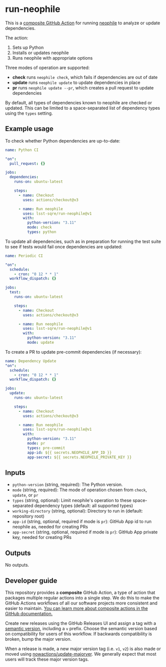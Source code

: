 # run-neophile

This is a [composite GitHub Action](https://docs.github.com/en/actions/creating-actions/creating-a-composite-action) for running [neophile](https://neophile.lsst.io/) to analyze or update dependencies.

The action:

1. Sets up Python
2. Installs or updates neophile
3. Runs neophile with appropriate options

Three modes of operation are supported:

- **check** runs `neophile check`, which fails if dependencies are out of date
- **update** runs `neophile update` to update dependencies in place
- **pr** runs `neophile update --pr`, which creates a pull request to update dependencies

By default, all types of dependencies known to neophile are checked or updated.
This can be limited to a space-separated list of dependency types using the `types` setting.

## Example usage

To check whether Python dependencies are up-to-date:

```yaml
name: Python CI

"on":
  pull_request: {}

jobs:
  dependencies:
    runs-on: ubuntu-latest

    steps:
      - name: Checkout
        uses: actions/checkout@v3

      - name: Run neophile
        uses: lsst-sqre/run-neophile@v1
        with:
          python-version: "3.11"
          mode: check
          types: python
```

To update all dependencies, such as in preparation for running the test suite to see if tests would fail once dependencies are updated:

```yaml
name: Periodic CI

"on":
  schedule:
    - cron: "0 12 * * 1"
  workflow_dispatch: {}

jobs:
  test:
    runs-on: ubuntu-latest

    steps:
      - name: Checkout
        uses: actions/checkout@v3

      - name: Run neophile
        uses: lsst-sqre/run-neophile@v1
        with:
          python-version: "3.11"
          mode: update
```

To create a PR to update pre-commit dependencies (if necessary):

```yaml
name: Dependency Update
"on":
  schedule:
    - cron: "0 12 * * 1"
  workflow_dispatch: {}

jobs:
  update:
    runs-on: ubuntu-latest

    steps:
      - name: Checkout
        uses: actions/checkout@v3

      - name: Run neophile
        uses: lsst-sqre/run-neophile@v1
        with:
          python-version: "3.11"
          mode: pr
          types: pre-commit
          app-id: ${{ secrets.NEOPHILE_APP_ID }}
          app-secret: ${{ secrets.NEOPHILE_PRIVATE_KEY }}
```

## Inputs

- `python-version` (string, required): The Python version.
- `mode` (string, required): The mode of operation chosen from `check`, `update`, or `pr`
- `types` (string, optional): Limit neophile's operation to these space-separated dependency types (default: all supported types)
- `working-directory` (string, optional): Directory to run in (default: repository root)
- `app-id` (string, optional, required if mode is `pr`): GitHub App id to run neophile as, needed for creating PRs
- `app-secret` (string, optional, required if mode is `pr`): GitHub App private key, needed for creating PRs

## Outputs

No outputs.

## Developer guide

This repository provides a **composite** GitHub Action, a type of action that packages multiple regular actions into a single step.
We do this to make the GitHub Actions workflows of all our software projects more consistent and easier to maintain.
[You can learn more about composite actions in the GitHub documentation.](https://docs.github.com/en/actions/creating-actions/creating-a-composite-action)

Create new releases using the GitHub Releases UI and assign a tag with a [semantic version](https://semver.org), including a `v` prefix.
Choose the semantic version based on compatibility for users of this workflow.
If backwards compatibility is broken, bump the major version.

When a release is made, a new major version tag (i.e. `v1`, `v2`) is also made or moved using [nowactions/update-majorver](https://github.com/marketplace/actions/update-major-version).
We generally expect that most users will track these major version tags.
